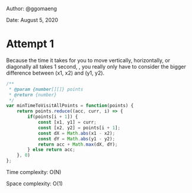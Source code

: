 Author: @ggomaeng

Date: August 5, 2020

# Attempt 1

Because the time it takes for you to move vertically, horizontally, or diagonally all takes 1 second, , you really only have to consider the bigger difference between (x1, x2) and (y1, y2).

```js
/**
 * @param {number[][]} points
 * @return {number}
 */
var minTimeToVisitAllPoints = function(points) {
    return points.reduce((acc, curr, i) => {
        if(points[i + 1]) {
            const [x1, y1] = curr;
            const [x2, y2] = points[i + 1];
            const dX = Math.abs(x1 - x2);
            const dY = Math.abs(y1 - y2);
            return acc + Math.max(dX, dY);
        } else return acc;
    }, 0)
};
```


Time complexity: O(N)

Space complexity: O(1)
